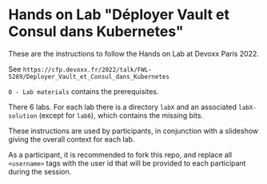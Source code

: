 # Hands on Lab "Déployer Vault et Consul dans Kubernetes"

These are the instructions to follow the Hands on Lab at Devoxx Paris 2022.

See `https://cfp.devoxx.fr/2022/talk/FWL-5289/Deployer_Vault_et_Consul_dans_Kubernetes`

`0 - Lab materials` contains the prerequisites.

There 6 labs. For each lab there is a directory `labX` and an associated `labX-solution` (except for `lab6`), which contains the missing bits.

These instructions are used by participants, in conjunction with a slideshow giving the overall context for each lab.

As a participant, it is recommended to fork this repo, and replace all `<username>` tags with the user id that will be provided to each participant during the session.